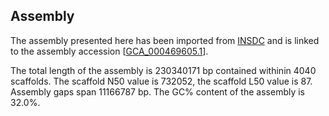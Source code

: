 **Assembly**
--------

The assembly presented here has been imported from [INSDC](http://www.insdc.org) and is linked to the assembly accession [[GCA\_000469605.1](http://www.ebi.ac.uk/ena/data/view/GCA_000469605.1)].

The total length of the assembly is 230340171 bp contained withinin 4040 scaffolds.
The scaffold N50 value is 732052, the scaffold L50 value is 87.
Assembly gaps span 11166787 bp. The GC% content of the assembly is 32.0%.
